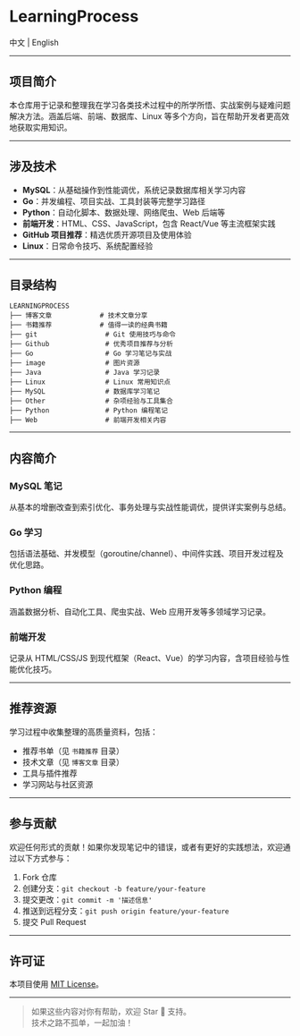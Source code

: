 # LearningProcess

中文 | English

---

## 项目简介

本仓库用于记录和整理我在学习各类技术过程中的所学所悟、实战案例与疑难问题解决方法。涵盖后端、前端、数据库、Linux 等多个方向，旨在帮助开发者更高效地获取实用知识。

---

## 涉及技术

- **MySQL**：从基础操作到性能调优，系统记录数据库相关学习内容  
- **Go**：并发编程、项目实战、工具封装等完整学习路径  
- **Python**：自动化脚本、数据处理、网络爬虫、Web 后端等  
- **前端开发**：HTML、CSS、JavaScript，包含 React/Vue 等主流框架实践  
- **GitHub 项目推荐**：精选优质开源项目及使用体验  
- **Linux**：日常命令技巧、系统配置经验  

---

## 目录结构

```
LEARNINGPROCESS
├── 博客文章            # 技术文章分享
├── 书籍推荐            # 值得一读的经典书籍
├── git                 # Git 使用技巧与命令
├── Github              # 优秀项目推荐与分析
├── Go                  # Go 学习笔记与实战
├── image               # 图片资源
├── Java                # Java 学习记录
├── Linux               # Linux 常用知识点
├── MySQL               # 数据库学习笔记
├── Other               # 杂项经验与工具集合
├── Python              # Python 编程笔记
├── Web                 # 前端开发相关内容
```

---

## 内容简介

### MySQL 笔记  
从基本的增删改查到索引优化、事务处理与实战性能调优，提供详实案例与总结。

### Go 学习  
包括语法基础、并发模型（goroutine/channel）、中间件实践、项目开发过程及优化思路。

### Python 编程  
涵盖数据分析、自动化工具、爬虫实战、Web 应用开发等多领域学习记录。

### 前端开发  
记录从 HTML/CSS/JS 到现代框架（React、Vue）的学习内容，含项目经验与性能优化技巧。

---

## 推荐资源

学习过程中收集整理的高质量资料，包括：

- 推荐书单（见 `书籍推荐` 目录）  
- 技术文章（见 `博客文章` 目录）  
- 工具与插件推荐  
- 学习网站与社区资源  

---

## 参与贡献

欢迎任何形式的贡献！如果你发现笔记中的错误，或者有更好的实践想法，欢迎通过以下方式参与：

1. Fork 仓库  
2. 创建分支：`git checkout -b feature/your-feature`  
3. 提交更改：`git commit -m '描述信息'`  
4. 推送到远程分支：`git push origin feature/your-feature`  
5. 提交 Pull Request  

---

## 许可证

本项目使用 [MIT License](LICENSE)。

---

> 如果这些内容对你有帮助，欢迎 Star 🌟 支持。  
> 技术之路不孤单，一起加油！